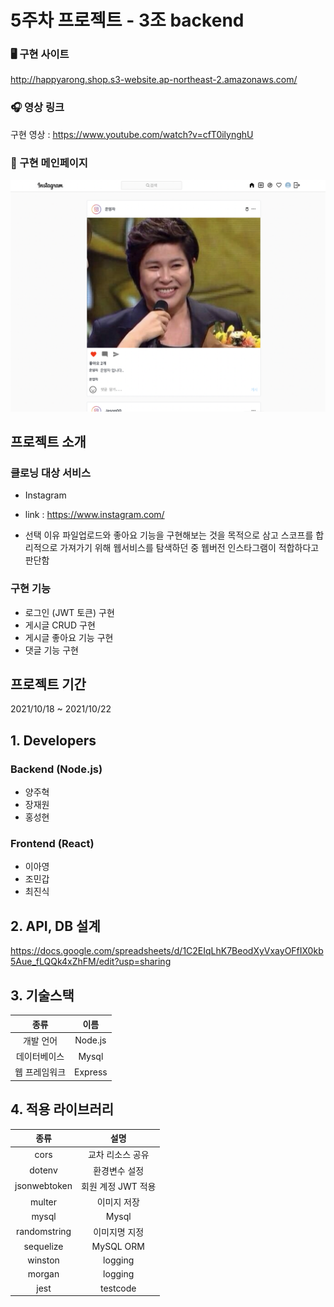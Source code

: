# 5주차 프로젝트 - 3조 backend

### 🖥 구현 사이트

http://happyarong.shop.s3-website.ap-northeast-2.amazonaws.com/

### 🎧 영상 링크

구현 영상 : https://www.youtube.com/watch?v=cfT0ilynghU

### 🌼 구현 메인페이지

![image](public/hi.png)

## 프로젝트 소개

### 클로닝 대상 서비스

- Instagram
- link : https://www.instagram.com/

- 선택 이유
  파일업로드와 좋아요 기능을 구현해보는 것을 목적으로 삼고 스코프를 합리적으로 가져가기 위해 웹서비스를 탐색하던 중
  웹버전 인스타그램이 적합하다고 판단함

### 구현 기능

- 로그인 (JWT 토큰) 구현
- 게시글 CRUD 구현
- 게시글 좋아요 기능 구현
- 댓글 기능 구현

## 프로젝트 기간

2021/10/18 ~ 2021/10/22

## 1. Developers

### Backend (Node.js)

- 양주혁
- 장재원
- 홍성현

### Frontend (React)

- 이아영
- 조민갑
- 최진식

## 2. API, DB 설계

https://docs.google.com/spreadsheets/d/1C2EIqLhK7BeodXyVxayOFfIX0kb5Aue_fLQQk4xZhFM/edit?usp=sharing

## 3. 기술스택

|     종류      |  이름   |
| :-----------: | :-----: |
|   개발 언어   | Node.js |
| 데이터베이스  |  Mysql  |
| 웹 프레임워크 | Express |

## 4. 적용 라이브러리

|     종류     |        설명        |
| :----------: | :----------------: |
|     cors     |  교차 리소스 공유  |
|    dotenv    |   환경변수 설정    |
| jsonwebtoken | 회원 계정 JWT 적용 |
|    multer    |    이미지 저장     |
|    mysql     |       Mysql        |
| randomstring |   이미지명 지정    |
|  sequelize   |     MySQL ORM      |
|   winston    |      logging       |
|    morgan    |      logging       |
|     jest     |      testcode      |
